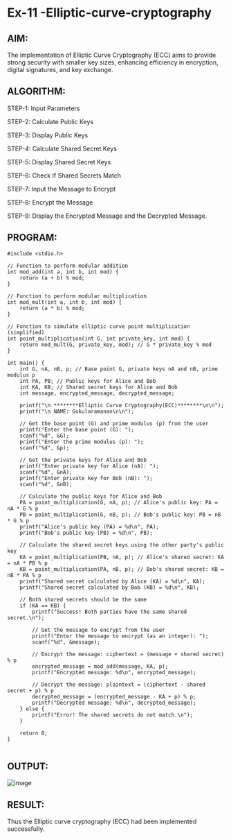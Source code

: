 # Ex-11 -Elliptic-curve-cryptography
## AIM:
The implementation of Elliptic Curve Cryptography (ECC) aims to provide strong security with smaller key sizes, enhancing efficiency in encryption, digital signatures, and key exchange.
## ALGORITHM:
STEP-1: Input Parameters

STEP-2: Calculate Public Keys

STEP-3: Display Public Keys

STEP-4: Calculate Shared Secret Keys

STEP-5: Display Shared Secret Keys

STEP-6: Check If Shared Secrets Match

STEP-7: Input the Message to Encrypt

STEP-8: Encrypt the Message

STEP-9: Display the Encrypted Message and the Decrypted Message.

## PROGRAM:
```
#include <stdio.h>

// Function to perform modular addition
int mod_add(int a, int b, int mod) {
    return (a + b) % mod;
}

// Function to perform modular multiplication
int mod_mult(int a, int b, int mod) {
    return (a * b) % mod;
}

// Function to simulate elliptic curve point multiplication (simplified)
int point_multiplication(int G, int private_key, int mod) {
    return mod_mult(G, private_key, mod); // G * private_key % mod
}

int main() {
    int G, nA, nB, p; // Base point G, private keys nA and nB, prime modulus p
    int PA, PB; // Public keys for Alice and Bob
    int KA, KB; // Shared secret keys for Alice and Bob
    int message, encrypted_message, decrypted_message;

    printf("\n ********Elliptic Curve Cryptography(ECC)********\n\n");
    printf("\n NAME: Gokularamanan\n\n");

    // Get the base point (G) and prime modulus (p) from the user
    printf("Enter the base point (G): ");
    scanf("%d", &G);
    printf("Enter the prime modulus (p): ");
    scanf("%d", &p);

    // Get the private keys for Alice and Bob
    printf("Enter private key for Alice (nA): ");
    scanf("%d", &nA);
    printf("Enter private key for Bob (nB): ");
    scanf("%d", &nB);

    // Calculate the public keys for Alice and Bob
    PA = point_multiplication(G, nA, p); // Alice's public key: PA = nA * G % p
    PB = point_multiplication(G, nB, p); // Bob's public key: PB = nB * G % p
    printf("Alice's public key (PA) = %d\n", PA);
    printf("Bob's public key (PB) = %d\n", PB);

    // Calculate the shared secret keys using the other party's public key
    KA = point_multiplication(PB, nA, p); // Alice's shared secret: KA = nA * PB % p
    KB = point_multiplication(PA, nB, p); // Bob's shared secret: KB = nB * PA % p
    printf("Shared secret calculated by Alice (KA) = %d\n", KA);
    printf("Shared secret calculated by Bob (KB) = %d\n", KB);

    // Both shared secrets should be the same
    if (KA == KB) {
        printf("Success! Both parties have the same shared secret.\n");

        // Get the message to encrypt from the user
        printf("Enter the message to encrypt (as an integer): ");
        scanf("%d", &message);

        // Encrypt the message: ciphertext = (message + shared secret) % p
        encrypted_message = mod_add(message, KA, p);
        printf("Encrypted message: %d\n", encrypted_message);

        // Decrypt the message: plaintext = (ciphertext - shared secret + p) % p
        decrypted_message = (encrypted_message - KA + p) % p;
        printf("Decrypted message: %d\n", decrypted_message);
    } else {
        printf("Error! The shared secrets do not match.\n");
    }

    return 0;
}


```


## OUTPUT:
![image](https://github.com/user-attachments/assets/b2068423-3aac-4cc7-a681-dcfcc9aff170)




## RESULT:
Thus the Elliptic curve cryptography (ECC) had been implemented successfully.
